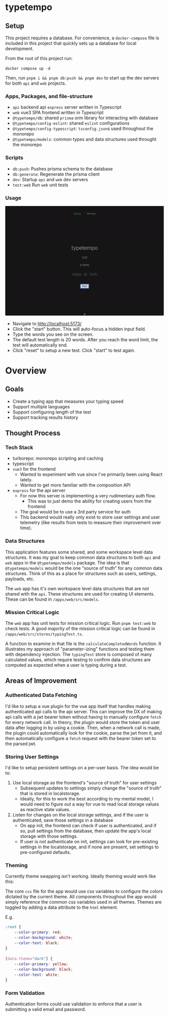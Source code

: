 # typetempo

## Setup

This project requires a database. For convenience, a `docker-compose` file is included in this project that quickly sets up a database for local development.

From the root of this project run:

`docker compose up -d`

Then, run `pnpm i && pnpm db:push && pnpm dev` to start up the dev servers for both `api` and `web` projects.

### Apps, Packages, and file-structure

-   `api` backend api `express` server written in Typescript
-   `web` vue3 SPA frontend written in Typescript
-   `@typetempo/db`: shared `prisma` orm library for interacting with database
-   `@typetempo/config-eslint`: shared `eslint` configurations
-   `@typetempo/config-typescript`: `tsconfig.json`s used throughout the monorepo
-   `@typetempo/models`: common types and data structures used throught the monorepo

### Scripts

-   `db:push`: Pushes prisma schema to the database
-   `db:generate`: Regenerate the prisma client
-   `dev`: Startup `api` and `web` dev servers
-   `test:web` Run `web` unit tests

### Usage

![Preview](public/demo.gif)

-   Navigate to [http://localhost:5173/](http://localhost:5173/)
-   Click the "start" button. This will auto-focus a hidden input field.
-   Type the words you see on the screen.
-   The default test length is 20 words. After you reach the word limit, the test will automatically end.
-   Click "reset" to setup a new test. Click "start" to test again.

# Overview

## Goals

-   Create a typing app that measures your typing speed
-   Support multiple languages
-   Support configuring length of the test
-   Support tracking results history

## Thought Process

### Tech Stack

-   turborepo: monorepo scripting and caching
-   typescript
-   `vue3` for the frontend
    -   Wanted to experiment with vue since I've primarily been using React lately.
    -   Wanted to get more familiar with the composition API
-   `express` for the api server
    -   For now this server is implementing a very rudimentary auth flow.
        -   This was to just demo the ability for creating users from the frontend
    -   The goal would be to use a 3rd party service for auth
    -   This backend would really only exist to store user settings and user telemetry (like results from tests to measure their improvement over time).

### Data Structures

This application features some shared, and some workspace level data structures.
It was my goal to keep common data structures to both `api` and `web` apps in the `@typetempo/models` package. The idea is that `@typetempo/models` would be the one "source of truth" for any common data structures. Think of this as a place for structures such as users, settings, payloads, etc.

The `web` app has it's own workspace level data structures that are not shared with the `api`. These structures are used for creating UI elements. These can be found in `/apps/web/src/models`.

### Mission Critical Logic

The `web` app has unit tests for mission critical logic. Run `pnpm test:web` to check tests.
A good majority of the mission critical logic can be found in `/apps/web/src/stores/typingTest.ts`.

A function to examine in that file is the `calculateCompletedWords` function. It illustrates my approach of "parameter-izing" functions and testing them with dependency injection. The `typingTest` store is composed of many calculated values, which require testing to confirm data structures are computed as expected when a user is typing during a test.

## Areas of Improvement

### Authenticated Data Fetching

I'd like to setup a vue plugin for the vue app itself that handles making authenticated api calls to the api server. This can improve the DX of making api calls with a jwt bearer token without having to manually configure `fetch` for every network call. In theory, the plugin would store the token and user data after logging in by using a cookie. Then, when a network call is made, the plugin could automatically look for the cookie, parse the jwt from it, and then automatically configure a `fetch` request with the bearer token set to the parsed jwt.

### Storing User Settings

I'd like to setup persistent settings on a per-user basis.
The idea would be to:

1.  Use local storage as the frontend's "source of truth" for user settings
    -   Subsequent updates to settings simply change the "source of truth" that is stored in localstorage.
    -   Ideally, for this to work the best according to my mental model, I would need to figure out a way for vue to read local storage values as reactive state values.
2.  Listen for changes on the local storage settings, and if the user is authenticated, save those settings in a database
    -   On app init, the frontend can check if user is authenticated, and if so, pull settings from the database, then update the app's local storage with those settings.
    -   If user is not authenticate on init, settings can look for pre-existing settings in the localstorage, and if none are present, set settings to pre-configured defaults.

### Theming

Currently theme swapping isn't working. Ideally theming would work like this:

The core `css` file for the app would use css variables to configure the colors dictated by the current theme. All components throughout the app would simply reference the common css variables used in all themes. Themes are toggled by adding a data attribute to the `html` element.

E.g.

```css
:root {
    --color-primary: red;
    --color-background: white;
    --color-text: black;
}

[data-theme="dark"] {
    --color-primary: yellow;
    --color-background: black;
    --color-text: white;
}
```

### Form Validation

Authentication forms could use validation to enforce that a user is submitting a valid email and password.

